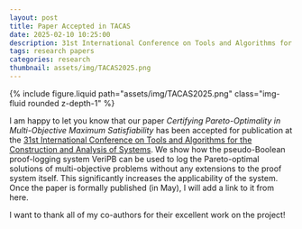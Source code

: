 ```yaml
---
layout: post
title: Paper Accepted in TACAS
date: 2025-02-10 10:25:00
description: 31st International Conference on Tools and Algorithms for the Construction and Analysis of Systems
tags: research papers
categories: research
thumbnail: assets/img/TACAS2025.png
---
```


<div class="row mt-3">
    <div class="col-sm mt-3 mt-md-0">
        {% include figure.liquid path="assets/img/TACAS2025.png" class="img-fluid rounded z-depth-1" %}
    </div>
</div>

I am happy to let you know that our paper _Certifying Pareto-Optimality in Multi-Objective Maximum Satisfiability_ has been accepted for publication at the [31st International Conference on Tools and Algorithms for the Construction and Analysis of Systems](https://etaps.org/2025/conferences/tacas/).
We show how the pseudo-Boolean proof-logging system VeriPB can be used to log the Pareto-optimal solutions of multi-objective problems without any extensions to the proof system
itself. This significantly increases the applicability of the system. Once the paper is formally published (in May), I will add a link to it from here.

I want to thank all of my co-authors for their excellent work on the project!

